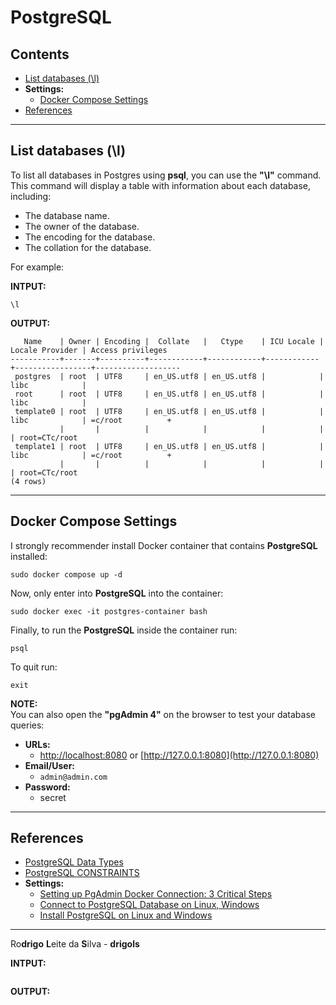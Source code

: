 # PostgreSQL

## Contents

 - [List databases (\l)](#list-databases)
 - **Settings:**
   - [Docker Compose Settings](#docker-compose-settings)
 - [References](#references)

---

<div id="list-databases"></div>

## List databases (\l)

To list all databases in Postgres using **psql**, you can use the **"\l"** command. This command will display a table with information about each database, including:

 - The database name.
 - The owner of the database.
 - The encoding for the database.
 - The collation for the database.

For example:

**INTPUT:**  
```
\l
```

**OUTPUT:**  
```
   Name    | Owner | Encoding |  Collate   |   Ctype    | ICU Locale | Locale Provider | Access privileges 
-----------+-------+----------+------------+------------+------------+-----------------+-------------------
 postgres  | root  | UTF8     | en_US.utf8 | en_US.utf8 |            | libc            | 
 root      | root  | UTF8     | en_US.utf8 | en_US.utf8 |            | libc            | 
 template0 | root  | UTF8     | en_US.utf8 | en_US.utf8 |            | libc            | =c/root          +
           |       |          |            |            |            |                 | root=CTc/root
 template1 | root  | UTF8     | en_US.utf8 | en_US.utf8 |            | libc            | =c/root          +
           |       |          |            |            |            |                 | root=CTc/root
(4 rows)
```

---

<div id="docker-compose-settings"></div>

## Docker Compose Settings

I strongly recommender install Docker container that contains **PostgreSQL** installed:

```
sudo docker compose up -d
```

Now, only enter into **PostgreSQL** into the container:

```
sudo docker exec -it postgres-container bash
```

Finally, to run the **PostgreSQL** inside the container run:

```
psql
```

To quit run:

```
exit
```

**NOTE:**  
You can also open the **"pgAdmin 4"** on the browser to test your database queries:

 - **URLs:**
   - [http://localhost:8080](http://localhost:8080) or [http://127.0.0.1:8080](http://127.0.0.1:8080)
 - **Email/User:**
   - `admin@admin.com`
 - **Password:**
   - secret

---

<div id="references"></div>

## References

 - [PostgreSQL Data Types](https://www.w3resource.com/PostgreSQL/data-types.php)
 - [PostgreSQL CONSTRAINTS](https://www.w3resource.com/PostgreSQL/constraint.php)
 - **Settings:**
   - [Setting up PgAdmin Docker Connection: 3 Critical Steps](https://hevodata.com/learn/pgadmin-docker/)
   - [Connect to PostgreSQL Database on Linux, Windows](https://www.w3resource.com/PostgreSQL/connect-to-postgresql-database.php)
   - [Install PostgreSQL on Linux and Windows](https://www.w3resource.com/PostgreSQL/install-postgresql-on-linux-and-windows.php)

---

Ro**drigo** **L**eite da **S**ilva - **drigols**

**INTPUT:**  
```

```

**OUTPUT:**  
```

```
